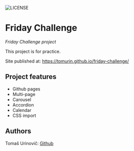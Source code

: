 ![LICENSE](https://img.shields.io/badge/license-MIT-blue.svg?style=flat-square)

# Friday Challenge

_Friday Challenge project_

This project is for practice.

Site published at: https://tomurin.github.io/friday-challenge/

## Project features

-   Github pages
-   Multi-page
-   Carousel
-   Accordion
-   Calendar
-   CSS import

## Authors

Tomaš Urinovič: [Github](https://github.com/TomUrin)